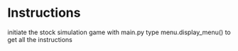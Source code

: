 # Instructions

initiate the stock simulation game with main.py
type menu.display_menu() to get all the instructions
